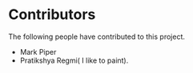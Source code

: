# Contributors

The following people have contributed to this project.

* Mark Piper
* Pratikshya Regmi( I like to paint).
